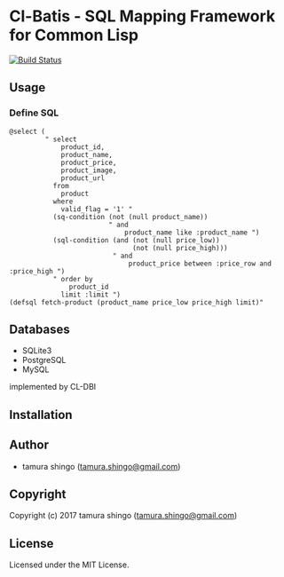 # Cl-Batis - SQL Mapping Framework for Common Lisp

[![Build Status](https://travis-ci.org/tamurashingo/cl-batis.svg?branch=develop)](https://travis-ci.org/tamurashingo/cl-batis)


## Usage

### Define SQL

```common-lisp
@select (
         " select
             product_id,
             product_name,
             product_price,
             product_image,
             product_url
           from
             product
           where
             valid_flag = '1' "
           (sq-condition (not (null product_name))
                         " and
                             product_name like :product_name ")
           (sql-condition (and (not (null price_low))
                               (not (null price_high)))
                          " and
                              product_price between :price_row and :price_high ")
           " order by
               product_id
             limit :limit ")
(defsql fetch-product (product_name price_low price_high limit)"
```

## Databases

* SQLite3
* PostgreSQL
* MySQL

implemented by CL-DBI

## Installation


## Author

* tamura shingo (tamura.shingo@gmail.com)

## Copyright

Copyright (c) 2017 tamura shingo (tamura.shingo@gmail.com)

## License

Licensed under the MIT License.
